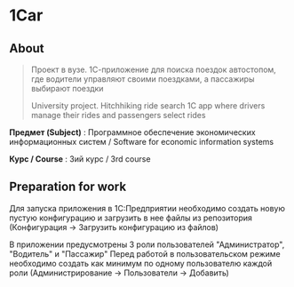 # 1Car

## About

> Проект в вузе. 1С-приложение для поиска поездок автостопом, где водители управляют своими поездками, а пассажиры выбирают поездки
> 
> University project. Hitchhiking ride search 1C app where drivers manage their rides and passengers select rides

**Предмет (Subject)** :  Программное обеспечение экономических информационных систем / Software for economic information systems

**Курс / Course** : 3ий курс / 3rd course

## Preparation for work

Для запуска приложения в 1С:Предприятии необходимо создать новую пустую конфигурацию и загрузить в нее файлы из репозитория (Конфигурация -> Загрузить конфигурацию из файлов)

В приложении предусмотрены 3 роли пользователей "Администратор", "Водитель" и "Пассажир"
Перед работой в пользовательском режиме необходимо создать как минимум по одному пользователю каждой роли (Администрирование -> Пользователи -> Добавить)
